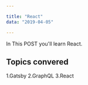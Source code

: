 ```yaml
---

title: "React"
data: "2019-04-05"

---
```


In This POST you'll learn React.

## Topics convered

1.Gatsby
2.GraphQL
3.React